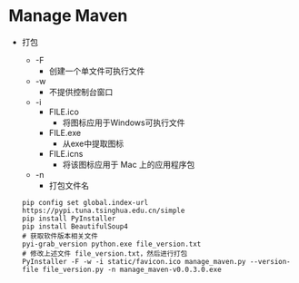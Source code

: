 # Manage Maven

- 打包
    - -F
        - 创建一个单文件可执行文件
    - -w
        - 不提供控制台窗口
    - -i
        - FILE.ico
            - 将图标应用于Windows可执行文件
        - FILE.exe
            - 从exe中提取图标
        - FILE.icns
            - 将该图标应用于 Mac 上的应用程序包
    - -n
        - 打包文件名

    ```shell
    pip config set global.index-url https://pypi.tuna.tsinghua.edu.cn/simple
    pip install PyInstaller
    pip install BeautifulSoup4
    # 获取软件版本相关文件
    pyi-grab_version python.exe file_version.txt
    # 修改上述文件 file_version.txt，然后进行打包
    PyInstaller -F -w -i static/favicon.ico manage_maven.py --version-file file_version.py -n manage_maven-v0.0.3.0.exe
    ```
